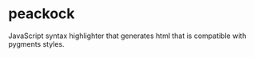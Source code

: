 peackock
========

JavaScript syntax highlighter that generates html that is compatible with pygments styles.
